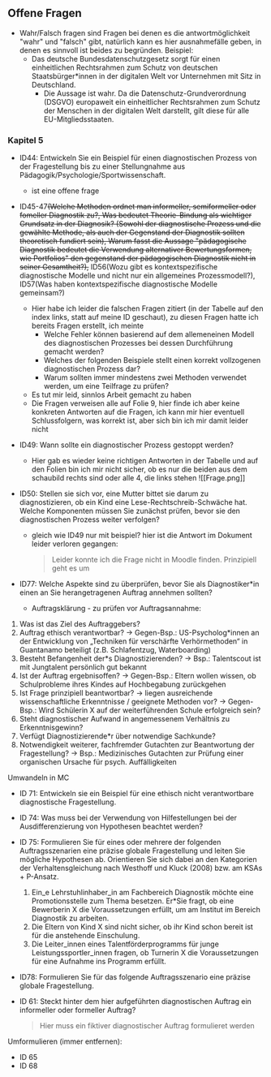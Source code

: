 ## Offene Fragen


- Wahr/Falsch fragen sind Fragen bei denen es die antwortmöglichkeit "wahr" und "falsch" gibt, natürlich kann es hier ausnahmefälle geben, in denen es sinnvoll ist beides zu begründen. Beispiel:
	- Das deutsche Bundesdatenschutzgesetz sorgt für einen einheitlichen Rechtsrahmen zum Schutz von deutschen Staatsbürger\*innen in der digitalen Welt vor Unternehmen mit Sitz in Deutschland.
		- Die Aussage ist wahr. Da die Datenschutz-Grundverordnung (DSGVO) europaweit ein einheitlicher Rechtsrahmen zum Schutz der Menschen in der digitalen Welt darstellt, gilt diese für alle EU-Mitgliedsstaaten.

### Kapitel 5

- ID44: Entwickeln Sie ein Beispiel für einen diagnostischen Prozess von der Fragestellung bis zu einer Stellungnahme aus Pädagogik/Psychologie/Sportwissenschaft.
    - ist eine offene frage
- ID45-47~~(Welche Methoden ordnet man informeller, semiformeller oder fomeller Diagnostik zu?, Was bedeutet Theorie-Bindung als wichtiger Grundsatz in der Diagnosik? (Sowohl der diagnostische Prozess und die gewählte Methode, als auch der Gegenstand der Diagnostik sollten theoretisch fundiert sein), Warum fasst die Aussage "pädagogische Diagnostik bedeutet die Verwendung alternativer Bewertungsformen, wie Portfolios" den gegenstand der pädagogischen Diagnostik nicht in seiner Gesamtheit?),~~ ID56(Wozu gibt es kontextspezifische diagnostische Modelle und nicht nur ein allgemeines Prozessmodell?), ID57(Was haben kontextspezifische diagnostische Modelle gemeinsam?)
	- Hier habe ich leider die falschen Fragen zitiert (in der Tabelle auf den index links, statt auf meine ID geschaut), zu diesen Fragen hatte ich bereits Fragen erstellt, ich meinte 
		- Welche Fehler können basierend auf dem allemeneinen Modell des diagnostischen Prozesses bei dessen Durchführung gemacht werden?
		- Welches der folgenden Beispiele stellt einen korrekt vollzogenen diagnostischen Prozess dar?
		- Warum sollten immer mindestens zwei Methoden verwendet werden, um eine Teilfrage zu prüfen?
	- Es tut mir leid, sinnlos Arbeit gemacht zu haben
	- Die Fragen verweisen alle auf Folie 9, hier finde ich aber keine konkreten Antworten auf die Fragen, ich kann mir hier eventuell Schlussfolgern, was korrekt ist, aber sich bin ich mir damit leider nicht
- ID49: Wann sollte ein diagnostischer Prozess gestoppt werden?
    - Hier gab es wieder keine richtigen Antworten in der Tabelle und auf den Folien bin ich mir nicht sicher, ob es nur die beiden aus dem schaubild rechts sind oder alle 4, die links stehen
![[Frage.png]]
- ID50: Stellen sie sich vor, eine Mutter bittet sie darum zu diagnostizieren, ob ein Kind eine Lese-Rechtschreib-Schwäche hat. Welche Komponenten müssen Sie zunächst prüfen, bevor sie den diagnostischen Prozess weiter verfolgen?
    - gleich wie ID49 nur mit beispiel?
		hier ist die Antwort im Dokument leider verloren gegangen:
		> Leider konnte ich die Frage nicht in Moodle finden. Prinzipiell geht es um

- ID77: Welche Aspekte sind zu überprüfen, bevor Sie als Diagnostiker\*in einen an Sie herangetragenen Auftrag annehmen sollten?
    - Auftragsklärung - zu prüfen vor Auftragsannahme:
1. Was ist das Ziel des Auftraggebers?
2. Auftrag ethisch verantwortbar?
→ Gegen-Bsp.: US-Psycholog*innen an der Entwicklung von „Techniken für verschärfte
Verhörmethoden“ in Guantanamo beteiligt (z.B. Schlafentzug, Waterboarding)
3. Besteht Befangenheit der*s Diagnostizierenden?
→ Bsp.: Talentscout ist mit Jungtalent persönlich gut bekannt
4. Ist der Auftrag ergebnisoffen?
→ Gegen-Bsp.: Eltern wollen wissen, ob Schulprobleme ihres Kindes auf
Hochbegabung zurückgehen
5. Ist Frage prinzipiell beantwortbar? → liegen ausreichende wissenschaftliche
Erkenntnisse / geeignete Methoden vor?
→ Gegen-Bsp.: Wird Schülerin X auf der weiterführenden Schule erfolgreich sein?
6. Steht diagnostischer Aufwand in angemessenem Verhältnis zu Erkenntnisgewinn?
7. Verfügt Diagnostizierende*r über notwendige Sachkunde?
8. Notwendigkeit weiterer, fachfremder Gutachten zur Beantwortung der Fragestellung?
→ Bsp.: Medizinisches Gutachten zur Prüfung einer organischen Ursache für psych.
Auffälligkeiten

Umwandeln in MC
- ID 71: Entwickeln sie ein Beispiel für eine ethisch nicht verantwortbare diagnostische Fragestellung.
- ID 74: Was muss bei der Verwendung von Hilfestellungen bei der Ausdifferenzierung von Hypothesen beachtet werden?
- ID 75: Formulieren Sie für eines oder mehrere der folgenden Auftragsszenarien eine präzise globale Fragestellung und leiten Sie mögliche Hypothesen ab. Orientieren Sie sich dabei an den Kategorien der Verhaltensgleichung nach Westhoff und Kluck (2008) bzw. am KSAs + P-Ansatz.
    1. Ein_e Lehrstuhlinhaber_in am Fachbereich Diagnostik möchte eine Promotionsstelle zum Thema besetzen. Er\*Sie fragt, ob eine Bewerberin X die Voraussetzungen erfüllt, um am Institut im Bereich Diagnostik zu arbeiten.
    2. Die Eltern von Kind X sind nicht sicher, ob ihr Kind schon bereit ist für die anstehende Einschulung.
    3. Die Leiter_innen eines Talentförderprogramms für junge Leistungssportler_innen fragen, ob Turnerin X die Voraussetzungen für eine Aufnahme ins Programm erfüllt.
- ID78: Formulieren Sie für das folgende Auftragsszenario eine präzise globale Fragestellung.



- ID 61: Steckt hinter dem hier aufgeführten diagnostischen Auftrag ein informeller oder formeller Auftrag?
	> Hier muss ein fiktiver diagnostischer Auftrag formulieret werden

Umformulieren (immer entfernen):
- ID 65
- ID 68